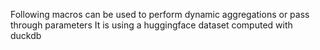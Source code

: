 Following macros can be used to perform dynamic aggregations or pass through parameters
It is using a huggingface dataset computed with duckdb 
